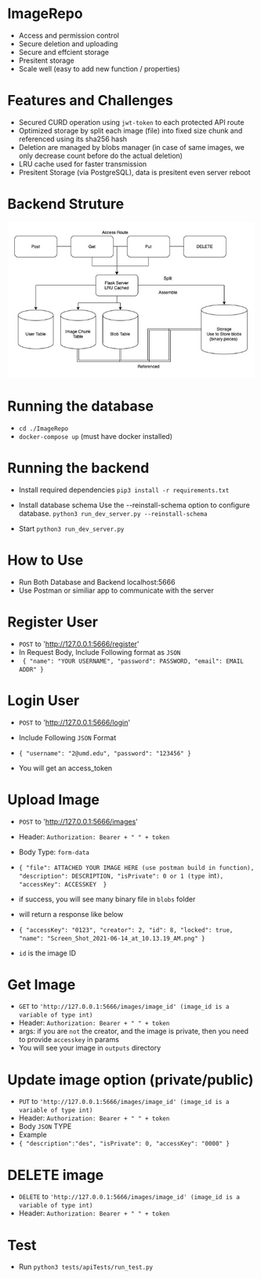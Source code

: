 # ImageRepo
 - Access and permission control
 - Secure deletion and uploading
 - Secure and effcient storage
 - Presitent storage
 - Scale well (easy to add new function / properties)
# Features and Challenges
 - Secured CURD operation using `jwt-token` to each protected API route
 - Optimized storage by split each image (file) into fixed size chunk and referenced using its sha256 hash
 - Deletion are managed by blobs manager (in case of same images, we only decrease count before do the actual deletion)
 - LRU cache used for faster transmission
 - Presitent Storage (via PostgreSQL), data is presitent even server reboot

# Backend Struture
![Structure](./diagram_1.jpg)

# Running the database
 - `cd ./ImageRepo` 
 - `docker-compose up` (must have docker installed)

# Running the backend
 - Install required dependencies 
    `pip3 install -r requirements.txt`

 - Install database schema 
    Use the --reinstall-schema option to configure database.
    `python3 run_dev_server.py --reinstall-schema`

 - Start 
   `python3 run_dev_server.py `

# How to Use
 - Run Both Database and Backend localhost:5666
 - Use Postman or similiar app to communicate with the server

# Register User
 - `POST` to 'http://127.0.0.1:5666/register'
 - In Request Body, Include Following format as `JSON`
 - `
 {
  "name": "YOUR USERNAME",
  "password": PASSWORD,
  "email": EMAIL ADDR"
 }`

# Login User
- `POST` to 'http://127.0.0.1:5666/login'
- Include Following `JSON` Format
- `{
  "username": "2@umd.edu",
  "password": "123456"
  } ` 

- You will get an access_token

# Upload Image 
- `POST` to 'http://127.0.0.1:5666/images'
- Header: `Authorization: Bearer + " " + token`
- Body Type: `form-data`

- `{
    "file": ATTACHED YOUR IMAGE HERE (use postman build in function),
    "description": DESCRIPTION,
    "isPrivate": 0 or 1 (type `int`),
    "accessKey": ACCESSKEY 
    }`

- if success, you will see many binary file in `blobs` folder
- will return a response like below
- `{
    "accessKey": "0123",
    "creator": 2,
    "id": 8,
    "locked": true,
    "name": "Screen_Shot_2021-06-14_at_10.13.19_AM.png"
}`
- `id` is the image ID

# Get Image
- `GET` to `'http://127.0.0.1:5666/images/image_id' (image_id is a variable of type int)`
- Header: `Authorization: Bearer + " " + token`
- args: if you are `not` the creator, and the image is private, then you need to provide `accesskey` in params
- You will see your image in `outputs` directory

# Update image option (private/public)
- `PUT` to `'http://127.0.0.1:5666/images/image_id' (image_id is a variable of type int)`
- Header: `Authorization: Bearer + " " + token`
- Body `JSON` TYPE
- Example 
- `{
    "description":"des",
    "isPrivate": 0,
    "accessKey": "0000"
}`

# DELETE image 
- `DELETE` to `'http://127.0.0.1:5666/images/image_id' (image_id is a variable of type int)`
- Header: `Authorization: Bearer + " " + token`


# Test
 - Run 
   `python3 tests/apiTests/run_test.py `



